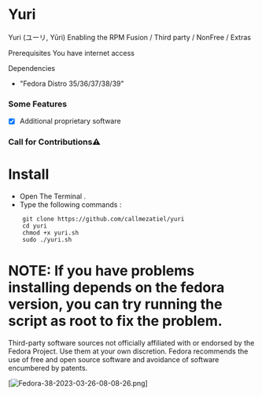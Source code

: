 # Yuri
Yuri (ユーリ, Yūri)
Enabling the RPM Fusion / Third party / NonFree / Extras 

Prerequisites
You have internet access

Dependencies

* "Fedora Distro 35/36/37/38/39"

### Some Features

- [x]  Additional proprietary software

### Call for Contributions⚠️


# Install

* Open The Terminal .
* Type the following commands :

```
    git clone https://github.com/callmezatiel/yuri
    cd yuri
    chmod +x yuri.sh
    sudo ./yuri.sh 
```

# NOTE: If you have problems installing depends on the fedora version, you can try running the script as root to fix the problem.

Third-party software sources not officially affiliated with or endorsed by the Fedora Project. Use them at your own discretion. Fedora recommends the use of free and open source software and avoidance of software encumbered by patents.


[![Fedora-38-2023-03-26-08-08-26.png](https://i.postimg.cc/j2rRKKKj/Fedora-38-2023-03-26-08-08-26.png)]
